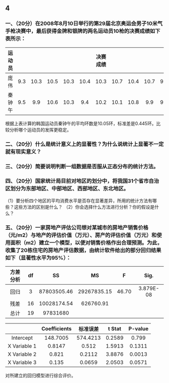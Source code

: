 ## 4
### 一、（20分）在2008年8月10日举行的第29届北京奥运会男子10米气手枪决赛中，最后获得金牌和银牌的两名运动员10枪的决赛成绩如下表所示：
|运动员||||||决赛成绩|||||
|:---|:-:|:-:|:-:|:-:|:-:|:-:|:-:|:-:|:-:|:-:|
|庞伟|9.3|10.3|10.5|10.3|10.4|10.3|10.7|10.4|10.7|9.3|
|秦钟午|9.5|9.9|10.6|10.3|9.4|10.2|10.1|10.8|9.9|9.8|

根据上表计算的韩国运动员秦钟午的平均环数是10.05环，标准差是0.445环。比较分析哪个运动员的发挥更稳定。

### 二、（20分）什么是统计意义上的显著性？为什么说统计上显著不一定就有现实意义？

### 三、（20分）简要说明判断一组数据是否服从正态分布的统计方法。

### 四、（20分）国家统计局目前对地区的划分中，将我国31个省市自治区划分为东部地区、中部地区、西部地区、东北地区。
（1）要分析四个地区的平均消费水平是否存在显著差异，所用的统计方法有哪些？这些方法的区别是什么？
（2）你会选择什么方法进行分析？你的假设是什么？

### 五、（20分）一家房地产评估公司想对某城市的房地产销售价格（元/m2）与地产的评估价值（万元）、房产的评估价值（万元）和使用面积（m2）建立一个模型，以便对销售价格作出合理预测。为此，收集了20栋住宅的房地产评估数据，由统计软件给出的部分回归结果如下（显著性水平为95%）：
					
|方差分析|df|SS|MS|F|Sig.|
|:-:|:-:|:-:|:-:|:-:|:-:|
|回归|3|87803505.46|29267835.15|46.70|3.879E-08|
|残差|16|10028174.54|626760.91|||		
|总计|19|97831680||||	　	　	　
					

||Coefficients|标准误差|t Stat|P-value|
|:-:|:-:|:-:|:-:|:-:|
|Intercept|148.7005|574.4213|0.2589|0.799|
|X Variable 1|0.8147|0.512|1.5913|0.1311|
|X Variable 2|0.821|0.2112|3.8876|0.0013|
|X Variable 3|0.135|0.0659|2.0503|0.0571|
对所建立的回归模型进行综合评价。
